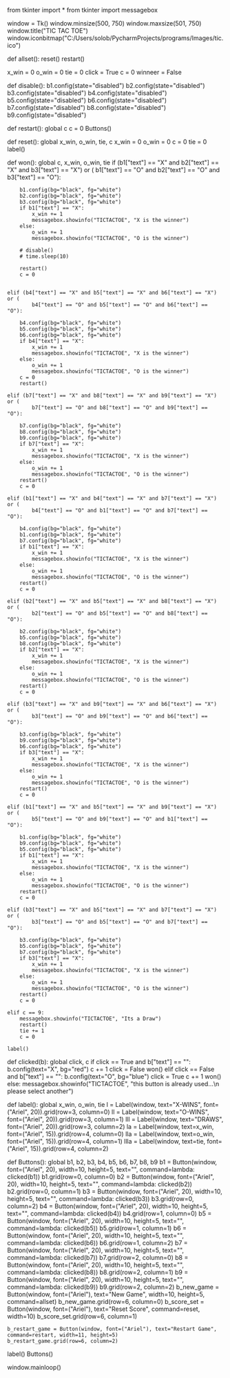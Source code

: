 from tkinter import *
from tkinter import messagebox

window = Tk()
window.minsize(500, 750)
window.maxsize(501, 750)
window.title("TIC TAC TOE")
window.iconbitmap("C:/Users/solob/PycharmProjects/programs/Images/tic.ico")


def allset():
    reset()
    restart()




x_win = 0
o_win = 0
tie = 0
click = True
c = 0
winneer = False


def disable():
    b1.config(state="disabled")
    b2.config(state="disabled")
    b3.config(state="disabled")
    b4.config(state="disabled")
    b5.config(state="disabled")
    b6.config(state="disabled")
    b7.config(state="disabled")
    b8.config(state="disabled")
    b9.config(state="disabled")


def restart():
    global c
    c = 0
    Buttons()


def reset():
    global x_win, o_win, tie, c
    x_win = 0
    o_win = 0
    c = 0
    tie = 0
    label()


def won():
    global c, x_win, o_win, tie
    if (b1["text"] == "X" and b2["text"] == "X" and b3["text"] == "X") or (
            b1["text"] == "O" and b2["text"] == "O" and b3["text"] == "O"):

        b1.config(bg="black", fg="white")
        b2.config(bg="black", fg="white")
        b3.config(bg="black", fg="white")
        if b1["text"] == "X":
            x_win += 1
            messagebox.showinfo("TICTACTOE", "X is the winner")
        else:
            o_win += 1
            messagebox.showinfo("TICTACTOE", "O is the winner")

        # disable()
        # time.sleep(10)

        restart()
        c = 0


    elif (b4["text"] == "X" and b5["text"] == "X" and b6["text"] == "X") or (
            b4["text"] == "O" and b5["text"] == "O" and b6["text"] == "O"):

        b4.config(bg="black", fg="white")
        b5.config(bg="black", fg="white")
        b6.config(bg="black", fg="white")
        if b4["text"] == "X":
            x_win += 1
            messagebox.showinfo("TICTACTOE", "X is the winner")
        else:
            o_win += 1
            messagebox.showinfo("TICTACTOE", "O is the winner")
        c = 0
        restart()

    elif (b7["text"] == "X" and b8["text"] == "X" and b9["text"] == "X") or (
            b7["text"] == "O" and b8["text"] == "O" and b9["text"] == "O"):

        b7.config(bg="black", fg="white")
        b8.config(bg="black", fg="white")
        b9.config(bg="black", fg="white")
        if b7["text"] == "X":
            x_win += 1
            messagebox.showinfo("TICTACTOE", "X is the winner")
        else:
            o_win += 1
            messagebox.showinfo("TICTACTOE", "O is the winner")
        restart()
        c = 0

    elif (b1["text"] == "X" and b4["text"] == "X" and b7["text"] == "X") or (
            b4["text"] == "O" and b1["text"] == "O" and b7["text"] == "O"):

        b4.config(bg="black", fg="white")
        b1.config(bg="black", fg="white")
        b7.config(bg="black", fg="white")
        if b1["text"] == "X":
            x_win += 1
            messagebox.showinfo("TICTACTOE", "X is the winner")
        else:
            o_win += 1
            messagebox.showinfo("TICTACTOE", "O is the winner")
        restart()
        c = 0

    elif (b2["text"] == "X" and b5["text"] == "X" and b8["text"] == "X") or (
            b2["text"] == "O" and b5["text"] == "O" and b8["text"] == "O"):

        b2.config(bg="black", fg="white")
        b5.config(bg="black", fg="white")
        b8.config(bg="black", fg="white")
        if b2["text"] == "X":
            x_win += 1
            messagebox.showinfo("TICTACTOE", "X is the winner")
        else:
            o_win += 1
            messagebox.showinfo("TICTACTOE", "O is the winner")
        restart()
        c = 0

    elif (b3["text"] == "X" and b9["text"] == "X" and b6["text"] == "X") or (
            b3["text"] == "O" and b9["text"] == "O" and b6["text"] == "O"):

        b3.config(bg="black", fg="white")
        b9.config(bg="black", fg="white")
        b6.config(bg="black", fg="white")
        if b3["text"] == "X":
            x_win += 1
            messagebox.showinfo("TICTACTOE", "X is the winner")
        else:
            o_win += 1
            messagebox.showinfo("TICTACTOE", "O is the winner")
        restart()
        c = 0

    elif (b1["text"] == "X" and b5["text"] == "X" and b9["text"] == "X") or (
            b5["text"] == "O" and b9["text"] == "O" and b1["text"] == "O"):

        b1.config(bg="black", fg="white")
        b9.config(bg="black", fg="white")
        b5.config(bg="black", fg="white")
        if b1["text"] == "X":
            x_win += 1
            messagebox.showinfo("TICTACTOE", "X is the winner")
        else:
            o_win += 1
            messagebox.showinfo("TICTACTOE", "O is the winner")
        restart()
        c = 0

    elif (b3["text"] == "X" and b5["text"] == "X" and b7["text"] == "X") or (
            b3["text"] == "O" and b5["text"] == "O" and b7["text"] == "O"):

        b3.config(bg="black", fg="white")
        b5.config(bg="black", fg="white")
        b7.config(bg="black", fg="white")
        if b3["text"] == "X":
            x_win += 1
            messagebox.showinfo("TICTACTOE", "X is the winner")
        else:
            o_win += 1
            messagebox.showinfo("TICTACTOE", "O is the winner")
        restart()
        c = 0

    elif c == 9:
        messagebox.showinfo("TICTACTOE", "Its a Draw")
        restart()
        tie += 1
        c = 0

    label()


def clicked(b):
    global click, c
    if click == True and b["text"] == "":
        b.config(text="X", bg="red")
        c += 1
        click = False
        won()
    elif click == False and b["text"] == "":
        b.config(text="O", bg="blue")
        click = True
        c += 1
        won()
    else:
        messagebox.showinfo("TICTACTOE", "this button is already used...\n please select another")


def label():
    global x_win, o_win, tie
    l = Label(window, text="X-WINS", font=("Ariel", 20)).grid(row=3, column=0)
    ll = Label(window, text="O-WINS", font=("Ariel", 20)).grid(row=3, column=1)
    lll = Label(window, text="DRAWS", font=("Ariel", 20)).grid(row=3, column=2)
    la = Label(window, text=x_win, font=("Ariel", 15)).grid(row=4, column=0)
    lla = Label(window, text=o_win, font=("Ariel", 15)).grid(row=4, column=1)
    llla = Label(window, text=tie, font=("Ariel", 15)).grid(row=4, column=2)


def Buttons():
    global b1, b2, b3, b4, b5, b6, b7, b8, b9
    b1 = Button(window, font=("Ariel", 20), width=10, height=5, text="", command=lambda: clicked(b1))
    b1.grid(row=0, column=0)
    b2 = Button(window, font=("Ariel", 20), width=10, height=5, text="", command=lambda: clicked(b2))
    b2.grid(row=0, column=1)
    b3 = Button(window, font=("Ariel", 20), width=10, height=5, text="", command=lambda: clicked(b3))
    b3.grid(row=0, column=2)
    b4 = Button(window, font=("Ariel", 20), width=10, height=5, text="", command=lambda: clicked(b4))
    b4.grid(row=1, column=0)
    b5 = Button(window, font=("Ariel", 20), width=10, height=5, text="", command=lambda: clicked(b5))
    b5.grid(row=1, column=1)
    b6 = Button(window, font=("Ariel", 20), width=10, height=5, text="", command=lambda: clicked(b6))
    b6.grid(row=1, column=2)
    b7 = Button(window, font=("Ariel", 20), width=10, height=5, text="", command=lambda: clicked(b7))
    b7.grid(row=2, column=0)
    b8 = Button(window, font=("Ariel", 20), width=10, height=5, text="", command=lambda: clicked(b8))
    b8.grid(row=2, column=1)
    b9 = Button(window, font=("Ariel", 20), width=10, height=5, text="", command=lambda: clicked(b9))
    b9.grid(row=2, column=2)
    b_new_game = Button(window, font=("Ariel"), text="New Game", width=10, height=5, command=allset)
    b_new_game.grid(row=6, column=0)
    b_score_set = Button(window, font=("Ariel"), text="Reset Score", command=reset, width=10)
    b_score_set.grid(row=6, column=1)

    b_restart_game = Button(window, font=("Ariel"), text="Restart Game", command=restart, width=11, height=5)
    b_restart_game.grid(row=6, column=2)


label()
Buttons()

window.mainloop()
